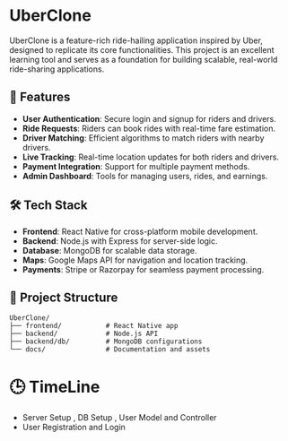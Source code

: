 # UberClone

UberClone is a feature-rich ride-hailing application inspired by Uber, designed to replicate its core functionalities. This project is an excellent learning tool and serves as a foundation for building scalable, real-world ride-sharing applications.

## 🚀 Features

- **User Authentication**: Secure login and signup for riders and drivers.
- **Ride Requests**: Riders can book rides with real-time fare estimation.
- **Driver Matching**: Efficient algorithms to match riders with nearby drivers.
- **Live Tracking**: Real-time location updates for both riders and drivers.
- **Payment Integration**: Support for multiple payment methods.
- **Admin Dashboard**: Tools for managing users, rides, and earnings.

## 🛠️ Tech Stack

- **Frontend**: React Native for cross-platform mobile development.
- **Backend**: Node.js with Express for server-side logic.
- **Database**: MongoDB for scalable data storage.
- **Maps**: Google Maps API for navigation and location tracking.
- **Payments**: Stripe or Razorpay for seamless payment processing.

## 📂 Project Structure

```
UberClone/
├── frontend/           # React Native app
├── backend/            # Node.js API
├── backend/db/         # MongoDB configurations
└── docs/               # Documentation and assets
```

# 🕒 TimeLine

- Server Setup , DB Setup , User Model and Controller
- User Registration and Login
